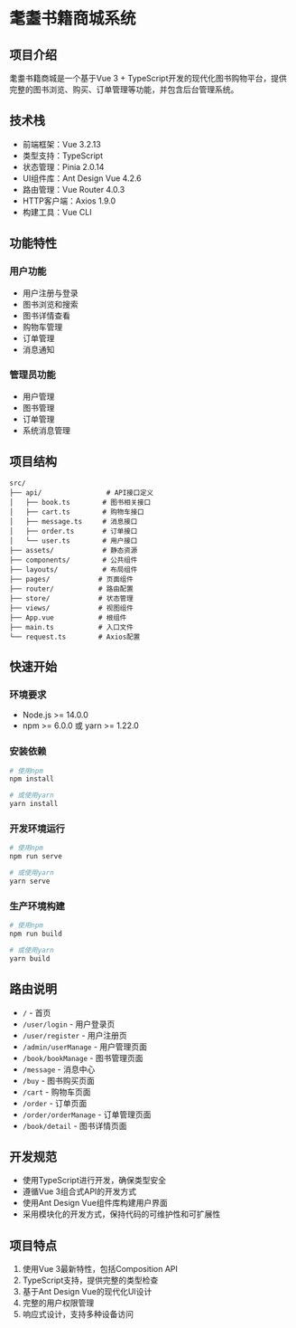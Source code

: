 # 耄耋书籍商城系统

## 项目介绍
耄耋书籍商城是一个基于Vue 3 + TypeScript开发的现代化图书购物平台，提供完整的图书浏览、购买、订单管理等功能，并包含后台管理系统。

## 技术栈
- 前端框架：Vue 3.2.13
- 类型支持：TypeScript
- 状态管理：Pinia 2.0.14
- UI组件库：Ant Design Vue 4.2.6
- 路由管理：Vue Router 4.0.3
- HTTP客户端：Axios 1.9.0
- 构建工具：Vue CLI

## 功能特性

### 用户功能
- 用户注册与登录
- 图书浏览和搜索
- 图书详情查看
- 购物车管理
- 订单管理
- 消息通知

### 管理员功能
- 用户管理
- 图书管理
- 订单管理
- 系统消息管理

## 项目结构
```
src/
├── api/                # API接口定义
│   ├── book.ts        # 图书相关接口
│   ├── cart.ts        # 购物车接口
│   ├── message.ts     # 消息接口
│   ├── order.ts       # 订单接口
│   └── user.ts        # 用户接口
├── assets/            # 静态资源
├── components/        # 公共组件
├── layouts/           # 布局组件
├── pages/            # 页面组件
├── router/           # 路由配置
├── store/            # 状态管理
├── views/            # 视图组件
├── App.vue           # 根组件
├── main.ts           # 入口文件
└── request.ts        # Axios配置
```

## 快速开始

### 环境要求
- Node.js >= 14.0.0
- npm >= 6.0.0 或 yarn >= 1.22.0

### 安装依赖
```bash
# 使用npm
npm install

# 或使用yarn
yarn install
```

### 开发环境运行
```bash
# 使用npm
npm run serve

# 或使用yarn
yarn serve
```

### 生产环境构建
```bash
# 使用npm
npm run build

# 或使用yarn
yarn build
```

## 路由说明
- `/` - 首页
- `/user/login` - 用户登录页
- `/user/register` - 用户注册页
- `/admin/userManage` - 用户管理页面
- `/book/bookManage` - 图书管理页面
- `/message` - 消息中心
- `/buy` - 图书购买页面
- `/cart` - 购物车页面
- `/order` - 订单页面
- `/order/orderManage` - 订单管理页面
- `/book/detail` - 图书详情页面

## 开发规范
- 使用TypeScript进行开发，确保类型安全
- 遵循Vue 3组合式API的开发方式
- 使用Ant Design Vue组件库构建用户界面
- 采用模块化的开发方式，保持代码的可维护性和可扩展性

## 项目特点
1. 使用Vue 3最新特性，包括Composition API
2. TypeScript支持，提供完整的类型检查
3. 基于Ant Design Vue的现代化UI设计
4. 完整的用户权限管理
5. 响应式设计，支持多种设备访问
